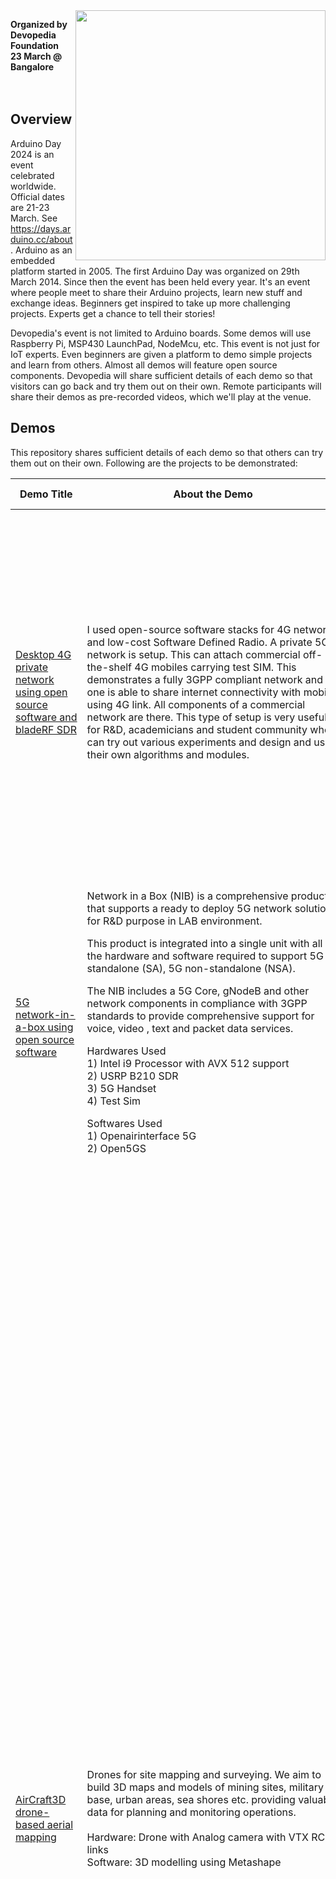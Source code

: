 <img src="http://www.devopedia.org/images/logo/logo-name-reg-h.png" width="400" align="right">

**Organized by Devopedia Foundation**<br>**23 March @ Bangalore**<br><br><br>

## Overview

Arduino Day 2024 is an event celebrated worldwide. Official dates are 21-23 March. See https://days.arduino.cc/about. Arduino as an embedded platform started in 2005. The first Arduino Day was organized on 29th March 2014. Since then the event has been held every year. It's an event where people meet to share their Arduino projects, learn new stuff and exchange ideas. Beginners get inspired to take up more challenging projects. Experts get a chance to tell their stories!

Devopedia's event is not limited to Arduino boards. Some demos will use Raspberry Pi, MSP430 LaunchPad, NodeMcu, etc. This event is not just for IoT experts. Even beginners are given a platform to demo simple projects and learn from others. Almost all demos will feature open source components. Devopedia will share sufficient details of each demo so that visitors can go back and try them out on their own. Remote participants will share their demos as pre-recorded videos, which we'll play at the venue.


## Demos

This repository shares sufficient details of each demo so that others can try them out on their own. Following are the projects to be demonstrated:

| Demo Title | About the Demo | Demo Presenters |
| --- | --- | --- |
| [Desktop 4G private network using open source software and bladeRF SDR](4G-Private-Network) | I used open-source software stacks for 4G network and low-cost Software Defined Radio. A private 5G network is setup. This can attach commercial off-the-shelf 4G mobiles carrying test SIM. This demonstrates a fully 3GPP compliant network and one is able to share internet connectivity with mobile using 4G link. All components of a commercial network are there. This type of setup is very useful for R&D, academicians and student community who can try out various experiments and design and use their own algorithms and modules. | **Nitin Jain**<br>I am a wireless and signal processing engineer. Fully hands on even after working in industry for more than 25 years. I am a big open-source fan. I have acquired interest in using general purpose SDR's and using those trying to build wireless systems at home. My areas of interest are wireless, DSP systems and SDR's. I am associated with IOS-MCN (Using Open source 5G network), a project based in IISc, Bangalore. |
| [5G network-in-a-box using open source software](5G-NIB) | Network in a Box (NIB) is a comprehensive product that supports a ready to deploy 5G network solution for R&D purpose in LAB environment.<p>This product is integrated into a single unit with all the hardware and software required to support 5G standalone (SA), 5G non-standalone (NSA).<p>The NIB includes a 5G Core, gNodeB and other network components in compliance with 3GPP standards to provide comprehensive support for voice, video , text and packet data services.<p>Hardwares Used<br>1) Intel i9 Processor with AVX 512 support<br>2) USRP B210 SDR<br>3) 5G Handset<br>4) Test Sim<p>Softwares Used<br>1) Openairinterface 5G<br>2) Open5GS | **Subhra Prakash Giri**<br>18+ Years of working experience. Working as Co-founder of Tejocell Wireless Pvt Ltd. Currently pursuing PhD at Amrita School of Engineering Bangalore.<br><br>**Ravuri Venkata Ramana**<br>30+ Years of working experience. Working as Founder of Tejocell Wireless Pvt Ltd. |
| [AirCraft3D drone-based aerial mapping](Aerial-Mapping) | Drones for site mapping and surveying. We aim to build 3D maps and models of mining sites, military base, urban areas, sea shores etc. providing valuable data for planning and monitoring operations.<br><br>Hardware: Drone with Analog camera with VTX RC links<br>Software: 3D modelling using Metashape | **Nikhita Inamdar**<br>Student of Reva University, B.Tech in AIML. Passion for technology in deep learning, quantum computing, UAV, Augmented reality and video games.<br><br>**Likhit M M**<br>At the age of 9, I was fascinated by computers, their working and just how much we could make a difference in this world using the various technologies it opens up to. Hence my interests include a deep involvement in the digital world along with Rollerblading along with multiple sports. I am currently doing my bachelors in technology at the esteemed Reva University. My specialization is in Artificial Intelligence and Machine Learning.<br><br>**Deepthi Devaraj**<br>I'm a 3rd year AIML student at REVA University. My hobbies are painting, sketching and I'm a voracious reader. I absolutely love spending time on learning new skills and improving myself in every aspect.So far I've worked on web application projects mainly focusing on frontend, I have participated in SIH hackathon 2023 and Google Solutions Challenge 2024 organised by GDSC.<br><br>**Jamuna KC**<br>studying AIML engineering at Reva University, I am really interested in ML domain and it's vast application to enhance the human resource efficiency. I've done numerous projects related to ML, and also have completed my internship as data analyst. Apart from making interesting projects my hobbies include playing guitar, sketching and teaching. |
| [Animal intrusion detection](Animal-Intrusion-Detection) | Hardware - PIR Sensor, Ultrasonic sensor, Arduino Uno, Web camera<br>Software - SMTP protocol | We are students of Christ (Deemed to be University) in 3rd year B.Tech IT.<br><br>**Parekh Hetvi Vimal**<br>Hobbies - painting, sketching. Interests - image processing, website development.<br><br>**Sonali Subhasmita Das**<br>Hobbies - dancing, reading. Interests - data analysis, Android development, web development.<br><br>**Dikshita Sen**<br>Hobbies - dancing, painting, baking. Interests - cloud computing, AWS, networking. |
| [Playing any Carnatic raga using only white keys of keyboard](Configurable-Music-Keyboard) | Video: https://www.youtube.com/watch?v=toerxPBxZXk<br><br>A music keyboard has 12 keys per octave; 7 white keys and 5 black keys. Every Carnatic music Raga uses just seven out these twelve keys. There are exceptions, of course, where a raga can use more than seven. But here we are concerned with those which use only seven. For example, the raga Shankarabharana uses all seven white keys while the raga Kalyani uses six white keys and one black key. It is difficult for a beginner to remember which keys are to be used for which Raga. It takes a long time before one can become proficient with the keys to be used for every raga. It becomes a much bigger problem if the Shruti is to be changed according to the vocalist.<p>The basic keyboard has a certain default assignment of notes to each key. What I do is to re-assign those notes depending on the Raga.<p>When a key is pressed on the keyboard, a set of data is sent out through the MIDI interface. The data contains info about which key and what velocity with which it was struck, etc. I use Arduino to receive this data and change the note depending on the selected raga and send it back to the keyboard. This data then passes on the music generating section of the keyboard. So, instead of hearing the default note of the key, you hear the modified note.<p>The Raga selection is conveyed to the Arduino through serial port commands.<p>I use an android phone to connect to the Arduino. It serves the dual purpose of powering the Arduino as well as communicating with the Serial port.<p>I also have a Bluetooth interface for wireless communication but then the Arduino has to be powered separately. | **K. P. Sundararajan**<br>Hobbyist  & Tinkerer |
| [EnviroSense](EnviroSense) | A comprehensive IoT sensing project that provides an alternative for Lora-Wan technology and with ESP Now protocol that's compatible with all mainstream Espressif made boards. Our project sends humidity and temperature using the protocol and the values are shown locally using and especially LCD resistive touch display. The use of ESP now allows establishment of Mesh network which isn't possible with LoRa. This can be used for various sensing applications. | **G Charukesh, Jai Vishnu D K, Gautham Seetharaman, Kashish Pawar, G Saumya**<br>Arduino Development, Drawing, Designing, Reading, Software development, Website development, Video editing |
| [Forest management system](Forest-Management-System) | With the increasing threat to global forests due to climate change, deforestation, and human-wildlife conflicts, there's a critical need for advanced monitoring systems to safeguard these vital ecosystems. The Forest Monitoring System aims to address this need by integrating IoT technology to efficiently monitor various parameters crucial for forest management and protection.<br><br>Hardware:<br>1. ESP32<br>2. IR motion sensors<br>3. Buzzer<br>4. Water level sensor<br>5. MQ2<br><br>Software:-<br>1. Blynk<br>2. Arduino IDE<br><br>Upon implementation, the Forest Monitoring System successfully demonstrated its ability to accurately measure and record rainfall, water levels, and animal proximity while effectively detecting forest fire breakout events. | Third year students of B.Tech CSE at Christ (Deemed to be University).<br><br>**Aryaman Kant**<br>Apart from the tech, I am a sports enthusiast. Currently working on many projects in the domain of DSA and artificial intelligence.<br><br>**Avichal Baweja**<br>My hobbies are listening to music and playing cricket. My field of interest is in AI/ML.<br><br>**Avinash Bhalla**<br>Hobbies: collecting notes and coins. Interests: making apps (e-commerce ), full stack web developer.<br><br>**Kushagra Singhal**<br>Hobbies: star gazing, trekking. Interests: web dev, app dev and DevOps. |
| [Garage door monitoring system](Garage-Door-Monitoring) | The project utilizes three main hardware components: ESP8266, PIR sensor, and a motor. The system is designed to automatically open the door in response to detected motion using the PIR sensor. Additionally, control over the door is facilitated through the Blynk dashboard, where users can manually open and close the door according to their requirements. This setup allows for both automated and manual operation of the door, providing flexibility and convenience for users. | **Pari Agarwal, Shibadri Mukherjee, Rashi Dubey, Nibin Varughese Alex**<br><br>We are students of Christ (Deemed to be University), pursuing B.Tech CSE in our pre-final year. We have done this project as a part of our coursework. Our project domain is automated garage door system. Our interest lies in the field of artificial intelligence and automation. |
| [Ambient light sensing and LCD display](LDR-LCD-2x16) | Using a Light Dependent Resistor (LDR) we sense the ambient lighting level. This is displayed on an LCD in terms of voltage and resistance. This demo is with TI MSP430F5529 LaunchPad but it can be with Arduino Uno as well. See the code for which pins of the Arduino Uno to use. Some concepts learned in this demo:<br>- Analog input<br>- Voltage divider concept<br>- To simplify interfacing to the LCD, we use the LiquidCrystal library: https://github.com/arduino-libraries/LiquidCrystal | **Hardhik Kumar Sivam**<br>Completed 10th CBSE |
| [Ambient temperature sensing and 7-segment LED display](LM35-7Segx3) | Using LM35 sensor we read the ambient temperature. We display this on three 7-segment LEDs. To reduce the number of wires from controller board to LEDs, we use a shift register. We light up one LED at a time, thus minimizing current draw. We use only one resistor on the common cathode terminal. We show this demo with TI MSP430F5529 LaunchPad but we're including the wiring connections for Arduino Uno as well. | **Siddharth Aarthi**<br>Completed 10th CBSE |
| [Power optimization and automation in industries](Power-Optimization-Automation-Industries) | Video: https://www.youtube.com/watch?v=rmyLAtAcKKw<br><br>Developing an AI-powered energy management system for industrial commercial facilities to optimize energy consumption using AGI-Enhanced Time and Weather-Based Lighting and HVAC Control Systems in Industries. By weather API's data it understands the weather conditions and turn on or off selected lights automatically.<br><br>Tools required: Arduino Uno, Python, LED lights, weather API and required connecting cables. | Students at Reva University.<br><br>**Mohammed Haroon**<br>I am pursuing my bachelor's in Artificial Intelligence and Machine Learning and my interests are in machine learning , computer vision, team building and entrepreneurship<br><br>**Supriya M**<br>Studying AI&ML with strong communication skills and profound knowledge in the backend.<br><br>**Leon S B**<br>I am pursuing my bachelor's in Artificial Intelligence and Machine Learning and my interests are in Artificial intelligence , python machine learning , computer vision<br><br>**Taj Unnisa**<br>I am Pursuing my Bachelor's degree in Electronics and communication engineering. My fields of interests are Digital communication, IoT, Verilog and Digital electronics. |
| [Robot Vacuum Cleaner](Robot-Vacuum-Cleaner) | Introducing our IoT-enabled vacuum cleaner, designed to effortlessly maintain cleanliness in your home or office space. Equipped with advanced obstacle avoidance technology, this intelligent device navigates seamlessly around furniture, walls, and other obstacles, ensuring efficient cleaning without any manual intervention.<br><br>Powered by sophisticated sensors and algorithms, the vacuum cleaner detects obstacles in its path and adjusts its trajectory in real-time to avoid collisions, preventing any potential damage to furniture or itself. Whether it's manoeuvring around chairs, tables, or tight corners, this smart vacuum ensures thorough cleaning without getting stuck or causing disruptions.<br><br>In addition to its obstacle avoidance capabilities, our IoT vacuum cleaner is highly effective at removing dust, dirt, and debris from various surfaces. Equipped with powerful suction mechanisms and adjustable cleaning modes, it efficiently eliminates allergens, pet hair, and other particles, leaving your floors spotless and hygienic.<br><br>Through seamless integration with your smartphone or tablet via a dedicated mobile app, you can conveniently schedule cleaning sessions, monitor the vacuum's progress in real-time, and customize cleaning preferences from anywhere, at any time. This level of control and accessibility empowers you to maintain a clean environment effortlessly, even when you're away from home.<br><br>With its combination of intelligent obstacle avoidance technology and powerful cleaning performance, our IoT vacuum cleaner offers a convenient solution for busy individuals and families, ensuring hassle-free maintenance of your living or working spaces. Say goodbye to tedious cleaning tasks and hello to a smarter, more efficient cleaning experience with our innovative IoT vacuum cleaner. | **Shreenidhi S R, Disha M, Vaishali Y, Sukruth M S**<br>We are from Reva University, 4th semester CSIT. |
| [FM receiver on Raspberry Pi using GNU Radio](SDR-WBFM-RX-RPI) | GNU Radio is an open source platform for signal processing. It can be used to implement software-defined radio (SDR) projects. In this project, we take an SDR approach to building an FM receiver on Raspberry Pi. GNU Radio is a wonderful learning platform for students of signal processing. We can change the parameters of different parts of the receiver and study how these affect the quality of the audio.<p>For this project, any 64-bit Raspberry Pi version can be used. Any display or speaker can be used. We used the following:<br>- Raspberry Pi 5 with 8 GB RAM and 8 GB SD card: https://devopedia.org/raspberry-pi<br>- Power supply adapter for Raspberry Pi<br>- OS: (a) PiSDR used in this demo: https://github.com/luigifcruz/pisdr-image (b) Dragon OS is an alternative: https://cemaxecuter.com/<br>- BalenaEtcher to load the OS image on the Raspberry Pi: https://www.balena.io/etcher/<br>- GNU Radio Companion, v3.10.9.0-rc1 (comes pre-installed with PiSDR)<br>- NooElec (an RTL-SDR cousin) with antenna: https://www.amazon.in/NooElec-USB-Stick-RTL2832U-R820T/dp/B009U7WZCA<br>- HDMI video capture device to interface to Nexus Android tablet: https://www.amazon.in/gp/product/B0BK1KG825/<br>- Asus Google Nexus 7 tablet for display: https://www.gsmarena.com/asus_google_nexus_7-4850.php<br>- Tribit Bluetooth speaker (since audio on the Nexus tablet is weak for the demo)<br>- USB Camera Android app on Nexus tablet: https://play.google.com/store/apps/details?id=com.shenyaocn.android.usbcamera&hl=en&gl=US<br>- Necessary connectors, cables and adapters | **Arvind Padmanabhan**<br>Founder Trustee at Devopedia Foundation. Worked in telecom domain. Self-published a book in 2013. Passionate about writing, training, mentoring and sharing knowledge. |
| [Smart bin](Smart-Bin) | Smart bins are a network of interconnected intelligent waste-bins, each under the surveillance of a Cloud Server. These advanced bins incorporate real-time garbage-level monitoring functionalities. These bins utilize sensors to track fill levels. This innovative system optimizes waste collection by ensuring timely disposal and promotes hygiene & convenienceÂ forÂ users, further linking it to a database to get a clear view about the statistics of waste collection thereby enhancing route optimization.<br><br>Technologies and tools used: Sensors, Microcontrollers (Raspberry Pi), Communication Modules (Wi-Fi), Power Management (Battery Technology)<br><br>Frameworks: IoT Frameworks, Cloud Services, Data Visualization | **Anusha N**<br>I like to work in silence and love reading books. Technical aspect wise I'm interested in creating a personalized mental health support model to help people.<br><br>**Karunya G**<br>I'm into dance and trekking. I'm working on urban gardening and I'm into edge technology.<br><br>**Esha Jenifer**<br>I'm interested in singing and videography. I want to create machine learning projects to automate time-taking tasks.<br><br>**Panchami H P**<br>I'm interested in gardening and music. I prefer back-end related coding.	 |
| [Smart fan](Smart-Fan) | With summer around the corner, we run the fan at full speed at night as the temperature is high. As the night progresses, the ambient temperature drops but the fan is still running at full speed. This wastes energy and also makes us uncomfortable. This project aims at controlling the speed of the fan linearly with the temperature.<br><br>Components used in this project: Arduino, DC Fan, LCD Display, Temperature Sensor<br>Software: Arduino IDE<br><br>In the future, this can be implemented as a smart regulator for AC fans, which is currently depicted with a small DC fan. | **Niyathi N K**<br>A budding programmer, getting into grade 11. Interested in software and embedded programming. |
| [AI speech recognition with TensorFlow Lite](SpeechRecognition-SparkfunEdge) | Using the following hardware, we will showcase a speech detector on a microcontroller:<br>- Linux computer<br>- SparkFun Edge board contains a Apollo3 Blue microcontroller<br>- USB-to-Serial adapter based on the CH340C and USB-C<p>The AI model on the board is trained to recognize the words "yes" and "no". It communicates its results by lighting colored LEDs. | **Meenakshi S**<br>Meenakshi is a principal cloud tech professional at Sumeru software solutions, with abiding interest in AI. A couple of applications she has worked on 1) Devopedia's Named Entity Recognizer and 2) Re-engineering Deformable Convolution Model in TensorFlow (presented at Google). |
| [Ultrasonic radar system using Arduino](Ultrasonic-Radar-System) | Arduino Uno, sonar sensor, servo motor, jumper wires and a breadboard are used specifically in this project as hardware components. | **Bhadriraju Krishna Kaustubh, Gagana Shree S, B Adithya, Malavika G**<br>All the four demo presenters are interested in the field of IoT. We have done a remote project in the first semester of the college. After that we didn't have the opportunity to explore IoT. |
| Moisture sensor based water pump for plant watering | We use a soil moisture sensor to monitor the moisture level in the soil. If the moisture level falls below a certain value, the water pump is triggered automatically to irrigate the soil. | **Nihar Vishwas, Mahira Karan** |
| Voice controlled robot car | I use speech recognition to control a toy robot car. | **Shaurya Max Havinhal** |
| Automatic sanitizer dispenser | I built this to dispense sanitizer when someone places their hands at the tap. | **Sumer Viraj Mirthinti** |


## Archived

The following will not be presented live at the venue. Instead, see their pre-recorded videos.

| Demo Title | About the Demo | Demo Presenters |
| --- | --- | --- |
| [Disaster management system](Disaster-Management-System) | Video: https://youtu.be/wqAr_TXyGec<br><br>The IoT-based Disaster Management System aims to detect and monitor various environmental parameters using different sensors, providing real-time data visualization and alerting mechanisms through a Node-RED dashboard. This system incorporates four types of sensors: rainfall sensor, water level sensor, temperature sensor, and smoke sensor, each serving a specific purpose in disaster detection and prevention.<br><br>Hardware Used:<br>1. Rainfall Sensor<br>2. Water Level Sensor<br>3. Temperature Sensor<br>4. Smoke Sensor<br><br>Software Used:<br>1. Node-RED<br>2. Dashboard for visualization<br>3. Email node for notification.<br><br>Description:<br>1. Rainfall Sensor: The four rainfall sensors are strategically placed to detect raindrops. These sensors measure the intensity of rainfall in different areas and provide data to the IoT device.<br>2. Water Level Sensor: Installed in dams or reservoirs, the water level sensor continuously monitors water levels. It ensures early detection of potential flooding situations or water level abnormalities, allowing timely preventive actions.<br>3. Temperature Sensor: Designed to detect temperature variations, this sensor helps identify fire incidents or abnormal temperature increases in critical areas. Rapid temperature changes can indicate fire outbreaks, enabling swift response measures.<br>4. Smoke Sensor: Placed in industrial settings or areas prone to fires, the smoke sensor detects excessive smoke emissions. Upon detection, it triggers alerts to prevent potential fire hazards or industrial accidents.<br><br>Node-RED Implementation:<br>1. Utilizing Node-RED, the IoT device collects data from all sensors.<br>2. Node-RED dashboard nodes are configured to visualize real-time sensor data, providing stakeholders with a comprehensive overview of environmental conditions.<br>3. Threshold values are set for the smoke sensor. If these values are exceeded, Node-RED triggers an email notification using the email node, alerting designated personnel about potential fire hazards.<br><br>Possible Applications:<br>1. Disaster Management: Early detection of rainfall, water level changes, temperature anomalies, and smoke emissions helps in disaster preparedness and mitigation strategies.<br>2. Industrial Safety: Monitoring smoke emissions in industrial environments aids in preventing fire accidents and ensuring workplace safety.<br>3. Environmental Monitoring: Continuous monitoring of rainfall and water levels contributes to environmental conservation efforts, especially in flood-prone areas.<br>4. Urban Planning: Data collected from these sensors can inform urban planning decisions related to drainage systems, infrastructure development, and disaster resilience. | **Lida Anna Joshy**<br>I am currently enrolled as a third-year student pursuing a Bachelor of Technology in Computer Science( honours in AIML) and Engineering at Christ Deemed to be University. My primary interest lies in the development of visually appealing and user-friendly websites. Also, I am keen on exploring the application of machine learning techniques to address complex challenges.<br><br>**Nikita Tanni**<br>I am currently studying in B.Tech in Computer Science Engineering honours in AIML. I am interested in the world of technology and engineering, driven by a passion for innovation and problem-solving. My primary focus is to develop innovate things and make world better and digital.<br><br>**Anagha Mohan**<br>I am currently enrolled as a third-year student pursuing a Bachelor of Technology in Computer Science and Engineering at Christ Deemed to be University. My interest lies on the user-friendly websites and software testing. I am looking forward to learn more practical experiences.<br><br>**Agepati Jahnavi**<br>I am currently enrolled as a full time student in Christ deemed to be University. I am from Computer Science background pursuing honours in Data Analytics completing my 3rd year of BTech. I am a student who is enthusiastic about learning various aspects in developing technology, where I can apply my skills for the constant growth of the organization. Apart from my studies I have interest in arts and dance. |
